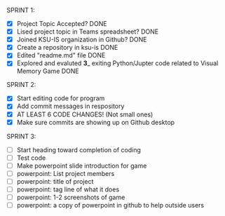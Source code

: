SPRINT 1:
- [X] Project Topic Accepted? DONE
- [X] Lised project topic in Teams spreadsheet? DONE
- [X] Joined KSU-IS organization in Github? DONE
- [X] Create a repository in ksu-is DONE
- [X] Edited "readme.md" file DONE
- [X] Explored and evaluted __3___ exiting Python/Jupter code related to Visual Memory Game DONE

SPRINT 2:
- [X] Start editing code for program
- [X] Add commit messages in respository
- [X] AT LEAST 6 CODE CHANGES! (Not small ones)
- [X] Make sure commits are showing up on Github desktop

SPRINT 3:
- [ ] Start heading toward completion of coding
- [ ] Test code
- [ ] Make powerpoint slide introduction for game
- [ ] powerpoint: List project members
- [ ] powerpoint: title of project
- [ ] powerpoint: tag line of what it does
- [ ] powerpoint: 1-2 screenshots of game
- [ ] powerpoint: a copy of powerpoint in github to help outside users
